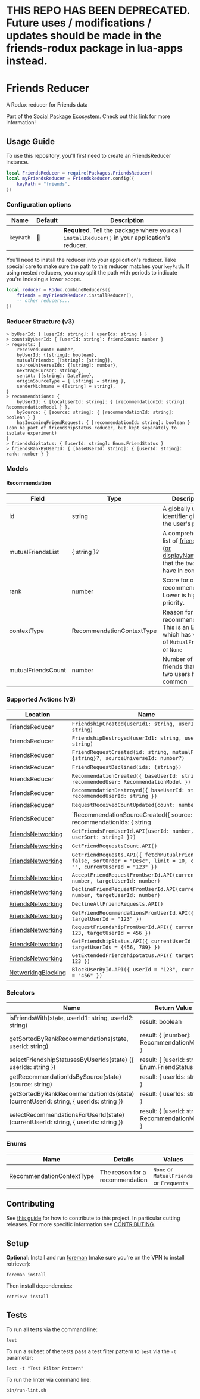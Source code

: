 # THIS REPO HAS BEEN DEPRECATED. Future uses / modifications / updates should be made in the friends-rodux package in lua-apps instead.

# Friends Reducer
A Rodux reducer for Friends data

Part of the [Social Package Ecosystem](https://confluence.rbx.com/pages/viewpage.action?pageId=244706438). Check out [this link](https://confluence.rbx.com/pages/viewpage.action?pageId=244706438) for more information!

## Usage Guide
To use this repository, you'll first need to create an FriendsReducer instance.
```lua
local FriendsReducer = require(Packages.FriendsReducer)
local myFriendsReducer = FriendsReducer.config({
	keyPath = "friends",
})
```
### Configuration options
| Name      | Default | Description                                                                                     |
| --------- | ------- | ----------------------------------------------------------------------------------------------- |
| `keyPath` | 🚫       | **Required**. Tell the package where you call `installReducer()` in your application's reducer. |

You'll need to install the reducer into your application's reducer. Take special care to make sure the path to this reducer matches your `keyPath`. If using nested reducers, you may split the path with periods to indicate you're indexing a lower scope.

```lua
local reducer = Rodux.combineReducers({
	friends = myFriendsReducer.installReducer(),
	-- other reducers...
})
```

### Reducer Structure (v3)

```
> byUserId: { [userId: string]: { userIds: string } }
> countsByUserId: { [userId: string]: friendCount: number }
> requests: {
	receivedCount: number,
	byUserId: {[string]: boolean},
	mutualFriends: {[string]: {string}},
	sourceUniverseIds: {[string]: number},
	nextPageCursor: string?,
	sentAt: {[string]: DateTime},
	originSourceType = { [string] = string },
	senderNickname = {[string] = string},
}
> recommendations: {
	byUserId: { [localUserId: string]: { [recommendationId: string]: RecommendationModel } },
	bySource: { [source: string]: { [recommendationId: string]: boolean } }
	hasIncomingFriendRequest: { [recommendationId: string]: boolean } (can be part of friendshipStatus reducer, but kept separately to isolate experiment)
}
> friendshipStatus: { [userId: string]: Enum.FriendStatus }
> friendsRankByUserId: { [baseUserId: string]: { [userId: string]: rank: number } }
```

### Models

#### Recommendation
| Field       | Type    | Description                                                                                   |
|-------------|---------|-----------------------------------------------------------------------------------------------|
| id          | string  | A globally unique identifier given to the user's profile.                                     |
| mutualFriendsList | { string }? | A comprehensive list of [friend id's (or displayNames?)](https://github.com/Roblox/rodux-friends/issues/68) that the two users have in common |
| rank       | number  | Score for ordering recommendations. Lower is higher priority.                                     |
| contextType | RecommendationContextType | Reason for recommendation. This is an Enum which has values of `MutualFriends` or `None`  |
| mutualFriendsCount | number | Number of mutual friends that the two users have in common |

### Supported Actions (v3)
| Location                                                                                | Name                                                    |
| --------------------------------------------------------------------------------------- | ------------------------------------------------------- |
| FriendsReducer                                                                          | `FriendshipCreated(userId1: string, userId2: string)`   |
| FriendsReducer                                                                          | `FriendshipDestroyed(userId1: string, userId2: string)` |
| FriendsReducer | `FriendRequestCreated(id: string, mutualFriends: {string}?, sourceUniverseId: number?)` |
| FriendsReducer | `FriendRequestDeclined(ids: {string})` |
| FriendsReducer | `RecommendationCreated({ baseUserId: string, recommendedUser: RecommendationModel })` |
| FriendsReducer | `RecommendationDestroyed({ baseUserId: string, recommendedUserId: string })` |
| FriendsReducer | `RequestReceivedCountUpdated(count: number)` |
| FriendsReducer | `RecommendationSourceCreated({ source: string, recommendationIds: { string | number } })` |
| [FriendsNetworking](https://github.com/roblox/friends-networking#implemented-endpoints) | `GetFriendsFromUserId.API(userId: number, { userSort: string? }?)`              |
| [FriendsNetworking](https://github.com/roblox/friends-networking#implemented-endpoints) | `GetFriendRequestsCount.API()`                          |
| [FriendsNetworking](https://github.com/roblox/friends-networking#implemented-endpoints) | `GetFriendRequests.API({ fetchMutualFriends = false, sortOrder = "Desc", limit = 10, cursor = "", currentUserId = "123" })` |
| [FriendsNetworking](https://github.com/roblox/friends-networking#implemented-endpoints) | `AcceptFriendRequestFromUserId.API(currentUserId: number, targetUserId: number)` |
| [FriendsNetworking](https://github.com/roblox/friends-networking#implemented-endpoints) | `DeclineFriendRequestFromUserId.API(currentUserId: number, targetUserId: number)` |
| [FriendsNetworking](https://github.com/roblox/friends-networking#implemented-endpoints) | `DeclineAllFriendRequests.API()` |
| [FriendsNetworking](https://github.com/roblox/friends-networking#implemented-endpoints) | `GetFriendRecommendationsFromUserId.API({ targetUserId = "123" })` |
| [FriendsNetworking](https://github.com/roblox/friends-networking#implemented-endpoints) | `RequestFriendshipFromUserId.API({ currentUserId = 123, targetUserId = 456 })` |
| [FriendsNetworking](https://github.com/roblox/friends-networking#implemented-endpoints) | `GetFriendshipStatus.API({ currentUserId = 123, targetUserIds = {456, 789} })` |
| [FriendsNetworking](https://github.com/roblox/friends-networking#implemented-endpoints) | `GetExtendedFriendshipStatus.API({ targetUserId = 123 })` |
| [NetworkingBlocking](https://github.com/Roblox/lua-app-networking/blob/main/modules/NetworkingBlocking/README.md) | `BlockUserById.API({ userId = "123", currentUserId = "456" })` |

### Selectors
| Name                                                   | Return Value    |
| ------------------------------------------------------ | --------------- |
| isFriendsWith(state, userId1: string, userId2: string) | result: boolean |
| getSortedByRankRecommendations(state, userId: string) | result: { [number]: RecommendationModel } |
| selectFriendshipStatusesByUserIds(state) ({ userIds: string }) | result: { [userId: string]: Enum.FriendStatus } |
| getRecommendationIdsBySource(state)(source: string) | result: { userIds: string } |
| getSortedByRankRecommendationIds(state)(currentUserId: string, { userIds: string }) | result: { userIds: string } |
| selectRecommendationsForUserId(state)(currentUserId: string, { userIds: string }) | result: { [userId: string]: RecommendationModel } |

### Enums
| Name                                                   | Details | Values   |
| --------------------------- | ---------  | --------------- |
| RecommendationContextType | The reason for a recommendation  | `None` or `MutualFriends` or `Frequents` |

## Contributing

See [this guide](https://confluence.rbx.com/display/SOCIAL/Working+With+Social+Packages) for how to contribute to this project. In particular cutting releases. For more specific information see [CONTRIBUTING](CONTRIBUTING.md).

## Setup
**Optional**: Install and run [foreman](https://github.com/roblox/foreman) (make sure you're on the VPN to install rotriever):
```
foreman install
```

Then install dependencies:
```
rotrieve install
```

## Tests

To run all tests via the command line:
```
lest
```

To run a subset of the tests pass a test filter pattern to `lest` via the `-t` parameter:

```
lest -t "Test Filter Pattern"
```

To run the linter via command line:
```
bin/run-lint.sh
```
